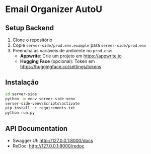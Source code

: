 # Email Organizer AutoU

## Setup Backend

1. Clone o repositório
2. Copie `server-side/prod.env.example` para `server-side/prod.env`
3. Preencha as variáveis de ambiente no `prod.env`:
   - **Appwrite**: Crie um projeto em https://appwrite.io
   - **Hugging Face** (opcional): Token em https://huggingface.co/settings/tokens

## Instalação

```bash
cd server-side
python -m venv server-side-venv
server-side-venv\Scripts\activate
pip install -r requirements.txt
python run.py
```

## API Documentation

- Swagger UI: http://127.0.0.1:8000/docs
- ReDoc: http://127.0.0.1:8000/redoc